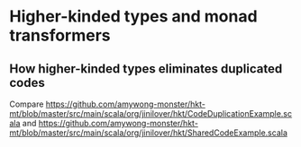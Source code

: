 # Higher-kinded types and monad transformers

## How higher-kinded types eliminates duplicated codes
Compare https://github.com/amywong-monster/hkt-mt/blob/master/src/main/scala/org/jinilover/hkt/CodeDuplicationExample.scala and https://github.com/amywong-monster/hkt-mt/blob/master/src/main/scala/org/jinilover/hkt/SharedCodeExample.scala
